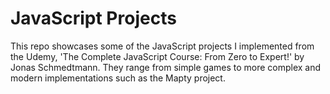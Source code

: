 # JavaScript Projects
This repo showcases some of the JavaScript projects I implemented from the Udemy, 'The Complete JavaScript Course: From Zero to Expert!' by Jonas Schmedtmann. They range from simple games to more complex and modern implementations such as the Mapty project.
